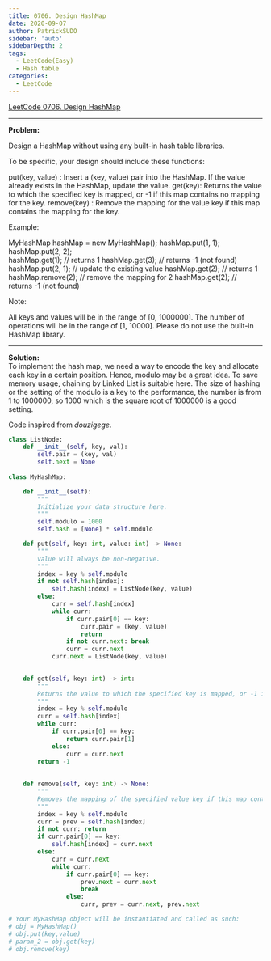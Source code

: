 ```yaml
---
title: 0706. Design HashMap 
date: 2020-09-07
author: PatrickSUDO
sidebar: 'auto'
sidebarDepth: 2
tags:
  - LeetCode(Easy)
  - Hash table
categories:
  - LeetCode
---
```

[LeetCode 0706. Design HashMap](https://leetcode.com/problems/design-hashmap/)

---
**Problem:** <br/>

Design a HashMap without using any built-in hash table libraries.

To be specific, your design should include these functions:

put(key, value) : Insert a (key, value) pair into the HashMap. If the value already exists in the HashMap, update the value.
get(key): Returns the value to which the specified key is mapped, or -1 if this map contains no mapping for the key.
remove(key) : Remove the mapping for the value key if this map contains the mapping for the key.

Example:

MyHashMap hashMap = new MyHashMap();
hashMap.put(1, 1);          
hashMap.put(2, 2);         
hashMap.get(1);            // returns 1
hashMap.get(3);            // returns -1 (not found)
hashMap.put(2, 1);          // update the existing value
hashMap.get(2);            // returns 1 
hashMap.remove(2);          // remove the mapping for 2
hashMap.get(2);            // returns -1 (not found) 

Note:

All keys and values will be in the range of [0, 1000000].
The number of operations will be in the range of [1, 10000].
Please do not use the built-in HashMap library.

---
**Solution:** <br/>
To implement the hash map, we need a way to encode the key and allocate each key in a certain position. Hence, modulo may be a great idea. To save memory usage, chaining by Linked List is suitable here. The size of hashing or the setting of the modulo is a key to the performance, the number is from 1 to 1000000, so 1000 which is the square root of 1000000 is a good setting.

Code inspired from *douzigege*.


```python
class ListNode:
    def __init__(self, key, val):
        self.pair = (key, val)
        self.next = None
        
class MyHashMap:

    def __init__(self):
        """
        Initialize your data structure here.
        """
        self.modulo = 1000
        self.hash = [None] * self.modulo

    def put(self, key: int, value: int) -> None:
        """
        value will always be non-negative.
        """
        index = key % self.modulo
        if not self.hash[index]:
            self.hash[index] = ListNode(key, value)
        else:
            curr = self.hash[index]
            while curr:
                if curr.pair[0] == key:
                    curr.pair = (key, value)
                    return
                if not curr.next: break
                curr = curr.next
            curr.next = ListNode(key, value)
            

    def get(self, key: int) -> int:
        """
        Returns the value to which the specified key is mapped, or -1 if this map contains no mapping for the key
        """
        index = key % self.modulo
        curr = self.hash[index]
        while curr:
            if curr.pair[0] == key:
                return curr.pair[1]
            else:
                curr = curr.next
        return -1
    
    
    def remove(self, key: int) -> None:
        """
        Removes the mapping of the specified value key if this map contains a mapping for the key
        """
        index = key % self.modulo
        curr = prev = self.hash[index]
        if not curr: return
        if curr.pair[0] == key:
            self.hash[index] = curr.next
        else:
            curr = curr.next
            while curr:
                if curr.pair[0] == key:
                    prev.next = curr.next
                    break
                else:
                    curr, prev = curr.next, prev.next

# Your MyHashMap object will be instantiated and called as such:
# obj = MyHashMap()
# obj.put(key,value)
# param_2 = obj.get(key)
# obj.remove(key)
```
